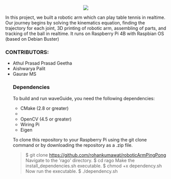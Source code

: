 <p align="center"><img src="https://media.giphy.com/media/v1.Y2lkPTc5MGI3NjExMzA2MzhkMTYyZWEwODg5MTAzM2I2NjkwMjc2MjZmNTkzNzk1M2YxYSZjdD1n/LIZGe35ppCezRxJR31/giphy.gif">
<p>In this project, we built a robotic arm which can play table tennis in realtime. Our journey begins by solving the kinematics equation, finding the trajectory for each joint, 3D printing of robotic arm, assembling of parts, and tracking of the ball in realtime. It runs on Raspberry Pi 4B with Raspbian OS (based on Debian Buster)</p>

<h3>CONTRIBUTORS:</h3>
<ul><li>Athul Prasad Prasad Geetha</li>
<li>Aishwarya Palit</li>
<li>Gaurav MS</li>

<h3>Dependencies</h3>
<p>To build and run waveGuide, you need the following dependencies:</p>
<ul><li>CMake (2.8 or greater)<li>
  <li>OpenCV (4.5 or greater)</li>
  <li>Wiring Pi</li>
  <li>Eigen</li></ul>

To clone this repository to your Raspberry Pi using the git clone command or by downloading the repository as a .zip file.
>$ git clone https://github.com/rohankumawat/roboticArmPingPong
Navigate to the 'rago' directory.
>$ cd rago
Make the install_dependencies.sh executable.
>$ chmod +x dependency.sh
Now run the executable.
>$ ./dependency.sh


